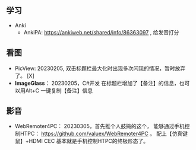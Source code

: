 ## 学习
* Anki
  - AnkiPA: https://ankiweb.net/shared/info/86363097 , 给发音打分

## 看图
* PicView: 20230205, 双击标题栏最大化时出现多次闪现的情况，暂时放弃了。 [X]
* **ImageGlass**： 20230205，C#开发 在标题栏增加了【备注】的信息，也可以用Alt+C 一键复制【备注】信息


## 影音
* WebRemoter4PC： 20230305，首先推个人鼓捣的这个， 能够通过手机控制HTPC： https://github.com/valuex/WebRemoter4PC 。 配上【仿真键鼠】+HDMI CEC 基本就是手机控制HTPC的终极形态了。  
